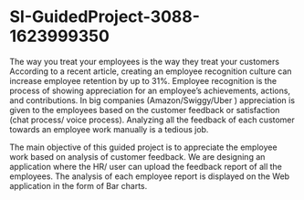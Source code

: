 # SI-GuidedProject-3088-1623999350
The way you treat your employees is the way they treat your customers According to a recent article, creating an employee recognition culture can increase
employee retention by up to 31%. Employee recognition is the process of showing appreciation for an employee’s achievements, actions, and contributions.
In big companies (Amazon/Swiggy/Uber ) appreciation is given to the employees based on the customer feedback or satisfaction (chat process/ voice process). 
Analyzing all the feedback of each customer towards an employee work manually is a tedious job. 

The main objective of this guided project is to appreciate the employee work based on analysis of customer feedback. We are designing an application where 
the HR/ user can upload the feedback report of all the employees. The analysis of each employee report is displayed on the Web application in the form of
Bar charts.
